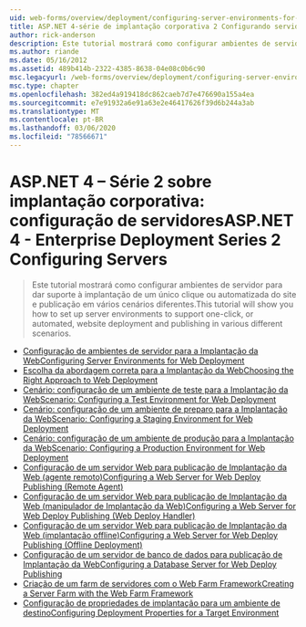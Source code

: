 ```yaml
---
uid: web-forms/overview/deployment/configuring-server-environments-for-web-deployment/index
title: ASP.NET 4-série de implantação corporativa 2 Configurando servidores | Microsoft Docs
author: rick-anderson
description: Este tutorial mostrará como configurar ambientes de servidor para dar suporte à implantação de um único clique ou automatizada do site e publicação em vários Scen diferentes...
ms.author: riande
ms.date: 05/16/2012
ms.assetid: 489b414b-2322-4385-8638-04e08c0b6c90
msc.legacyurl: /web-forms/overview/deployment/configuring-server-environments-for-web-deployment
msc.type: chapter
ms.openlocfilehash: 382ed4a919418dc862caeb7d7e476690a155a4ea
ms.sourcegitcommit: e7e91932a6e91a63e2e46417626f39d6b244a3ab
ms.translationtype: MT
ms.contentlocale: pt-BR
ms.lasthandoff: 03/06/2020
ms.locfileid: "78566671"
---
```

# <a name="aspnet-4---enterprise-deployment-series-2-configuring-servers"></a><span data-ttu-id="d01b4-103">ASP.NET 4 – Série 2 sobre implantação corporativa: configuração de servidores</span><span class="sxs-lookup"><span data-stu-id="d01b4-103">ASP.NET 4 - Enterprise Deployment Series 2 Configuring Servers</span></span>

> <span data-ttu-id="d01b4-104">Este tutorial mostrará como configurar ambientes de servidor para dar suporte à implantação de um único clique ou automatizada do site e publicação em vários cenários diferentes.</span><span class="sxs-lookup"><span data-stu-id="d01b4-104">This tutorial will show you how to set up server environments to support one-click, or automated, website deployment and publishing in various different scenarios.</span></span>

- [<span data-ttu-id="d01b4-105">Configuração de ambientes de servidor para a Implantação da Web</span><span class="sxs-lookup"><span data-stu-id="d01b4-105">Configuring Server Environments for Web Deployment</span></span>](configuring-server-environments-for-web-deployment.md)
- [<span data-ttu-id="d01b4-106">Escolha da abordagem correta para a Implantação da Web</span><span class="sxs-lookup"><span data-stu-id="d01b4-106">Choosing the Right Approach to Web Deployment</span></span>](choosing-the-right-approach-to-web-deployment.md)
- [<span data-ttu-id="d01b4-107">Cenário: configuração de um ambiente de teste para a Implantação da Web</span><span class="sxs-lookup"><span data-stu-id="d01b4-107">Scenario: Configuring a Test Environment for Web Deployment</span></span>](scenario-configuring-a-test-environment-for-web-deployment.md)
- [<span data-ttu-id="d01b4-108">Cenário: configuração de um ambiente de preparo para a Implantação da Web</span><span class="sxs-lookup"><span data-stu-id="d01b4-108">Scenario: Configuring a Staging Environment for Web Deployment</span></span>](scenario-configuring-a-staging-environment-for-web-deployment.md)
- [<span data-ttu-id="d01b4-109">Cenário: configuração de um ambiente de produção para a Implantação da Web</span><span class="sxs-lookup"><span data-stu-id="d01b4-109">Scenario: Configuring a Production Environment for Web Deployment</span></span>](scenario-configuring-a-production-environment-for-web-deployment.md)
- [<span data-ttu-id="d01b4-110">Configuração de um servidor Web para publicação de Implantação da Web (agente remoto)</span><span class="sxs-lookup"><span data-stu-id="d01b4-110">Configuring a Web Server for Web Deploy Publishing (Remote Agent)</span></span>](configuring-a-web-server-for-web-deploy-publishing-remote-agent.md)
- [<span data-ttu-id="d01b4-111">Configuração de um servidor Web para publicação de Implantação da Web (manipulador de Implantação da Web)</span><span class="sxs-lookup"><span data-stu-id="d01b4-111">Configuring a Web Server for Web Deploy Publishing (Web Deploy Handler)</span></span>](configuring-a-web-server-for-web-deploy-publishing-web-deploy-handler.md)
- [<span data-ttu-id="d01b4-112">Configuração de um servidor Web para publicação de Implantação da Web (implantação offline)</span><span class="sxs-lookup"><span data-stu-id="d01b4-112">Configuring a Web Server for Web Deploy Publishing (Offline Deployment)</span></span>](configuring-a-web-server-for-web-deploy-publishing-offline-deployment.md)
- [<span data-ttu-id="d01b4-113">Configuração de um servidor de banco de dados para publicação de Implantação da Web</span><span class="sxs-lookup"><span data-stu-id="d01b4-113">Configuring a Database Server for Web Deploy Publishing</span></span>](configuring-a-database-server-for-web-deploy-publishing.md)
- [<span data-ttu-id="d01b4-114">Criação de um farm de servidores com o Web Farm Framework</span><span class="sxs-lookup"><span data-stu-id="d01b4-114">Creating a Server Farm with the Web Farm Framework</span></span>](creating-a-server-farm-with-the-web-farm-framework.md)
- [<span data-ttu-id="d01b4-115">Configuração de propriedades de implantação para um ambiente de destino</span><span class="sxs-lookup"><span data-stu-id="d01b4-115">Configuring Deployment Properties for a Target Environment</span></span>](configuring-deployment-properties-for-a-target-environment.md)
